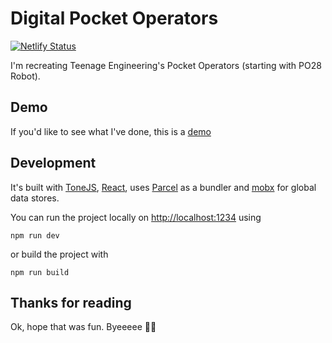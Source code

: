 # Digital Pocket Operators

[![Netlify Status](https://api.netlify.com/api/v1/badges/48da266e-9a1b-40ef-b6d0-88c12dfb0722/deploy-status)](https://app.netlify.com/sites/digital-pocket-operators/deploys)

I'm recreating Teenage Engineering's Pocket Operators (starting with PO28 Robot).

## Demo

If you'd like to see what I've done, this is a [demo](https://digital-pocket-operators.netlify.com/)

## Development

It's built with [ToneJS](https://tonejs.github.io/), [React](https://reactjs.org/), uses [Parcel](https://parceljs.org/) as a bundler and [mobx](https://mobx.js.org/index.html) for global data stores.

You can run the project locally on [http://localhost:1234](http://localhost:1234) using

`npm run dev`

or build the project with

`npm run build`

## Thanks for reading

Ok, hope that was fun. Byeeeee 👋🏻
